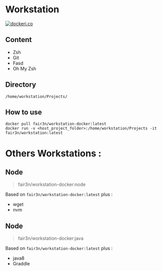 # Workstation

[![dockeri.co](https://dockeri.co/image/fair3n/workstation)](https://hub.docker.com/r/fair3n/workstation) 

## Content

* Zsh
* Git
* Fasd
* Oh My Zsh

## Directory 

```
/home/workstation/Projects/
```

## How to use 

```
docker pull fair3n/workstation-docker:latest
docker run -v <host_project_folder>:/home/workstation/Projects -it fair3n/workstation:latest
```

# Others Workstations : 

## Node

> fair3n/workstation-docker:node

Based on `fair3n/workstation-docker:latest` plus : 
* wget
* nvm

## Node

> fair3n/workstation-docker:java

Based on `fair3n/workstation-docker:latest` plus : 
* java8
* Graddle
